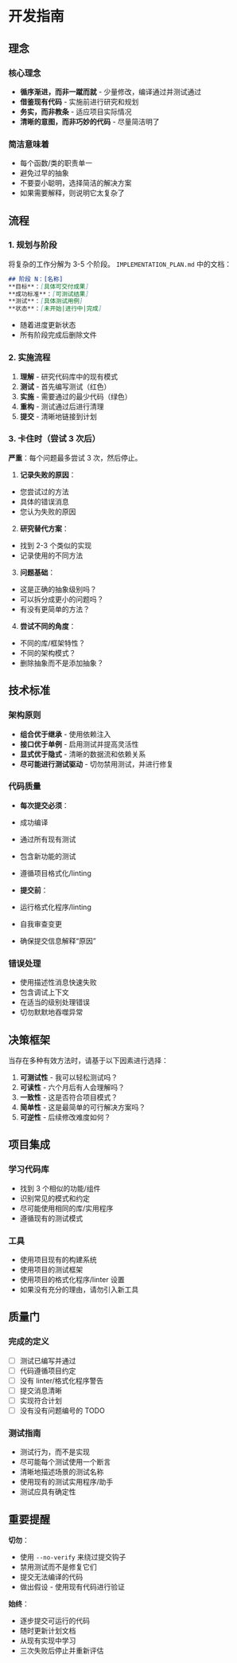 # 开发指南

## 理念

### 核心理念

- **循序渐进，而非一蹴而就** - 少量修改，编译通过并测试通过
- **借鉴现有代码** - 实施前进行研究和规划
- **务实，而非教条** - 适应项目实际情况
- **清晰的意图，而非巧妙的代码** - 尽量简洁明了

### 简洁意味着

- 每个函数/类的职责单一
- 避免过早的抽象
- 不要耍小聪明，选择简洁的解决方案
- 如果需要解释，则说明它太复杂了

## 流程

### 1. 规划与阶段

将复杂的工作分解为 3-5 个阶段。 `IMPLEMENTATION_PLAN.md` 中的文档：

```markdown
## 阶段 N：[名称]
**目标**：[具体可交付成果]
**成功标准**：[可测试结果]
**测试**：[具体测试用例]
**状态**：[未开始|进行中|完成]
```
- 随着进度更新状态
- 所有阶段完成后删除文件

### 2. 实施流程

1. **理解** - 研究代码库中的现有模式
2. **测试** - 首先编写测试（红色）
3. **实施** - 需要通过的最少代码（绿色）
4. **重构** - 测试通过后进行清理
5. **提交** - 清晰地链接到计划

### 3. 卡住时（尝试 3 次后）

**严重**：每个问题最多尝试 3 次，然后停止。

1. **记录失败的原因**：
- 您尝试过的方法
- 具体的错误消息
- 您认为失败的原因

2. **研究替代方案**：
- 找到 2-3 个类似的实现
- 记录使用的不同方法

3. **问题基础**：
- 这是正确的抽象级别吗？
- 可以拆分成更小的问题吗？
- 有没有更简单的方法？

4. **尝试不同的角度**：
- 不同的库/框架特性？
- 不同的架构模式？
- 删除抽象而不是添加抽象？

## 技术标准

### 架构原则

- **组合优于继承** - 使用依赖注入
- **接口优于单例** - 启用测试并提高灵活性
- **显式优于隐式** - 清晰的数据流和依赖关系
- **尽可能进行测试驱动** - 切勿禁用测试，并进行修复

### 代码质量

- **每次提交必须**：
- 成功编译
- 通过所有现有测试
- 包含新功能的测试
- 遵循项目格式化/linting

- **提交前**：
- 运行格式化程序/linting
- 自我审查变更
- 确保提交信息解释“原因”

### 错误处理

- 使用描述性消息快速失败
- 包含调试上下文
- 在适当的级别处理错误
- 切勿默默地吞噬异常

## 决策框架

当存在多种有效方法时，请基于以下因素进行选择：

1. **可测试性** - 我可以轻松测试吗？
2. **可读性** - 六个月后有人会理解吗？
3. **一致性** - 这是否符合项目模式？
4. **简单性** - 这是最简单的可行解决方案吗？
5. **可逆性** - 后续修改难度如何？

## 项目集成

### 学习代码库

- 找到 3 个相似的功能/组件
- 识别常见的模式和约定
- 尽可能使用相同的库/实用程序
- 遵循现有的测试模式

### 工具

- 使用项目现有的构建系统
- 使用项目的测试框架
- 使用项目的格式化程序/linter 设置
- 如果没有充分的理由，请勿引入新工具

## 质量门

### 完成的定义

- [ ] 测试已编写并通过
- [ ] 代码遵循项目约定
- [ ] 没有 linter/格式化程序警告
- [ ] 提交消息清晰
- [ ] 实现符合计划
- [ ] 没有没有问题编号的 TODO

### 测试指南

- 测试行为，而不是实现
- 尽可能每个测试使用一个断言
- 清晰地描述场景的测试名称
- 使用现有的测试实用程序/助手
- 测试应具有确定性

## 重要提醒

**切勿**：
- 使用 `--no-verify` 来绕过提交钩子
- 禁用测试而不是修复它们
- 提交无法编译的代码
- 做出假设 - 使用现有代码进行验证

**始终**：
- 逐步提交可运行的代码
- 随时更新计划文档
- 从现有实现中学习
- 三次失败后停止并重新评估